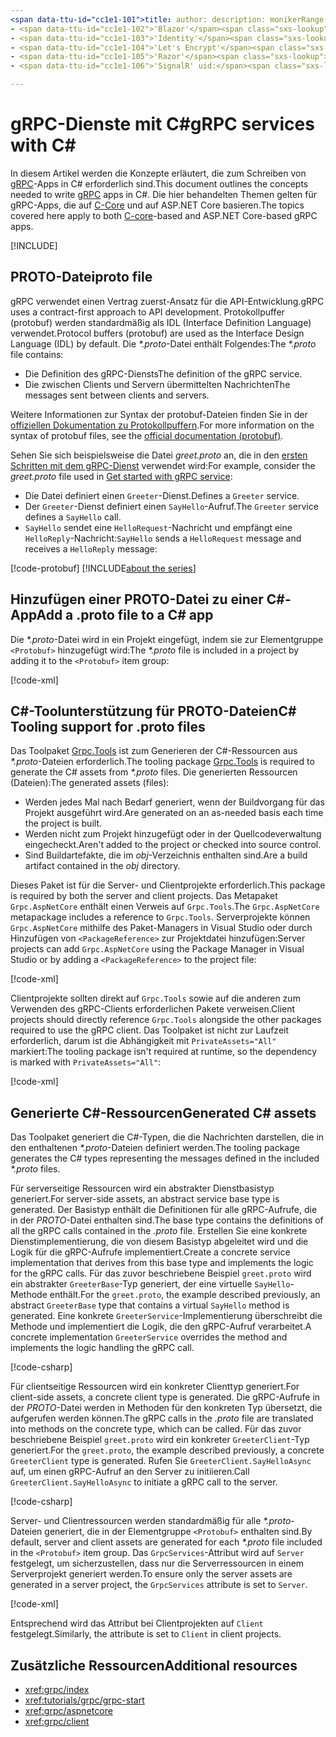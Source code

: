 ```yaml
---
<span data-ttu-id="cc1e1-101">title: author: description: monikerRange: ms.author: ms.date: no-loc:</span><span class="sxs-lookup"><span data-stu-id="cc1e1-101">title: author: description: monikerRange: ms.author: ms.date: no-loc:</span></span>
- <span data-ttu-id="cc1e1-102">'Blazor'</span><span class="sxs-lookup"><span data-stu-id="cc1e1-102">'Blazor'</span></span>
- <span data-ttu-id="cc1e1-103">'Identity'</span><span class="sxs-lookup"><span data-stu-id="cc1e1-103">'Identity'</span></span>
- <span data-ttu-id="cc1e1-104">'Let's Encrypt'</span><span class="sxs-lookup"><span data-stu-id="cc1e1-104">'Let's Encrypt'</span></span>
- <span data-ttu-id="cc1e1-105">'Razor'</span><span class="sxs-lookup"><span data-stu-id="cc1e1-105">'Razor'</span></span>
- <span data-ttu-id="cc1e1-106">'SignalR' uid:</span><span class="sxs-lookup"><span data-stu-id="cc1e1-106">'SignalR' uid:</span></span> 

---
```

# <a name="grpc-services-with-c"></a><span data-ttu-id="cc1e1-107">gRPC-Dienste mit C\#</span><span class="sxs-lookup"><span data-stu-id="cc1e1-107">gRPC services with C\#</span></span>

<span data-ttu-id="cc1e1-108">In diesem Artikel werden die Konzepte erläutert, die zum Schreiben von [gRPC](https://grpc.io/docs/guides/)-Apps in C# erforderlich sind.</span><span class="sxs-lookup"><span data-stu-id="cc1e1-108">This document outlines the concepts needed to write [gRPC](https://grpc.io/docs/guides/) apps in C#.</span></span> <span data-ttu-id="cc1e1-109">Die hier behandelten Themen gelten für gRPC-Apps, die auf [C-Core](https://grpc.io/blog/grpc-stacks) und auf ASP.NET Core basieren.</span><span class="sxs-lookup"><span data-stu-id="cc1e1-109">The topics covered here apply to both [C-core](https://grpc.io/blog/grpc-stacks)-based and ASP.NET Core-based gRPC apps.</span></span>

[!INCLUDE[](~/includes/gRPCazure.md)]

## <a name="proto-file"></a><span data-ttu-id="cc1e1-110">PROTO-Datei</span><span class="sxs-lookup"><span data-stu-id="cc1e1-110">proto file</span></span>

<span data-ttu-id="cc1e1-111">gRPC verwendet einen Vertrag zuerst-Ansatz für die API-Entwicklung.</span><span class="sxs-lookup"><span data-stu-id="cc1e1-111">gRPC uses a contract-first approach to API development.</span></span> <span data-ttu-id="cc1e1-112">Protokollpuffer (protobuf) werden standardmäßig als IDL (Interface Definition Language) verwendet.</span><span class="sxs-lookup"><span data-stu-id="cc1e1-112">Protocol buffers (protobuf) are used as the Interface Design Language (IDL) by default.</span></span> <span data-ttu-id="cc1e1-113">Die *\*.proto*-Datei enthält Folgendes:</span><span class="sxs-lookup"><span data-stu-id="cc1e1-113">The *\*.proto* file contains:</span></span>

* <span data-ttu-id="cc1e1-114">Die Definition des gRPC-Diensts</span><span class="sxs-lookup"><span data-stu-id="cc1e1-114">The definition of the gRPC service.</span></span>
* <span data-ttu-id="cc1e1-115">Die zwischen Clients und Servern übermittelten Nachrichten</span><span class="sxs-lookup"><span data-stu-id="cc1e1-115">The messages sent between clients and servers.</span></span>

<span data-ttu-id="cc1e1-116">Weitere Informationen zur Syntax der protobuf-Dateien finden Sie in der [offiziellen Dokumentation zu Protokollpuffern](https://developers.google.com/protocol-buffers/docs/proto3).</span><span class="sxs-lookup"><span data-stu-id="cc1e1-116">For more information on the syntax of protobuf files, see the [official documentation (protobuf)](https://developers.google.com/protocol-buffers/docs/proto3).</span></span>

<span data-ttu-id="cc1e1-117">Sehen Sie sich beispielsweise die Datei *greet.proto* an, die in den [ersten Schritten mit dem gRPC-Dienst](xref:tutorials/grpc/grpc-start) verwendet wird:</span><span class="sxs-lookup"><span data-stu-id="cc1e1-117">For example, consider the *greet.proto* file used in [Get started with gRPC service](xref:tutorials/grpc/grpc-start):</span></span>

* <span data-ttu-id="cc1e1-118">Die Datei definiert einen `Greeter`-Dienst.</span><span class="sxs-lookup"><span data-stu-id="cc1e1-118">Defines a `Greeter` service.</span></span>
* <span data-ttu-id="cc1e1-119">Der `Greeter`-Dienst definiert einen `SayHello`-Aufruf.</span><span class="sxs-lookup"><span data-stu-id="cc1e1-119">The `Greeter` service defines a `SayHello` call.</span></span>
* <span data-ttu-id="cc1e1-120">`SayHello` sendet eine `HelloRequest`-Nachricht und empfängt eine `HelloReply`-Nachricht:</span><span class="sxs-lookup"><span data-stu-id="cc1e1-120">`SayHello` sends a `HelloRequest` message and receives a `HelloReply` message:</span></span>

[!code-protobuf[](~/tutorials/grpc/grpc-start/sample/GrpcGreeter/Protos/greet.proto)]
[!INCLUDE[about the series](~/includes/code-comments-loc.md)]

## <a name="add-a-proto-file-to-a-c-app"></a><span data-ttu-id="cc1e1-121">Hinzufügen einer PROTO-Datei zu einer C\#-App</span><span class="sxs-lookup"><span data-stu-id="cc1e1-121">Add a .proto file to a C\# app</span></span>

<span data-ttu-id="cc1e1-122">Die *\*.proto*-Datei wird in ein Projekt eingefügt, indem sie zur Elementgruppe `<Protobuf>` hinzugefügt wird:</span><span class="sxs-lookup"><span data-stu-id="cc1e1-122">The *\*.proto* file is included in a project by adding it to the `<Protobuf>` item group:</span></span>

[!code-xml[](~/tutorials/grpc/grpc-start/sample/GrpcGreeter/GrpcGreeter.csproj?highlight=2&range=7-9)]

## <a name="c-tooling-support-for-proto-files"></a><span data-ttu-id="cc1e1-123">C#-Toolunterstützung für PROTO-Dateien</span><span class="sxs-lookup"><span data-stu-id="cc1e1-123">C# Tooling support for .proto files</span></span>

<span data-ttu-id="cc1e1-124">Das Toolpaket [Grpc.Tools](https://www.nuget.org/packages/Grpc.Tools/) ist zum Generieren der C#-Ressourcen aus *\*.proto*-Dateien erforderlich.</span><span class="sxs-lookup"><span data-stu-id="cc1e1-124">The tooling package [Grpc.Tools](https://www.nuget.org/packages/Grpc.Tools/) is required to generate the C# assets from *\*.proto* files.</span></span> <span data-ttu-id="cc1e1-125">Die generierten Ressourcen (Dateien):</span><span class="sxs-lookup"><span data-stu-id="cc1e1-125">The generated assets (files):</span></span>

* <span data-ttu-id="cc1e1-126">Werden jedes Mal nach Bedarf generiert, wenn der Buildvorgang für das Projekt ausgeführt wird.</span><span class="sxs-lookup"><span data-stu-id="cc1e1-126">Are generated on an as-needed basis each time the project is built.</span></span>
* <span data-ttu-id="cc1e1-127">Werden nicht zum Projekt hinzugefügt oder in der Quellcodeverwaltung eingecheckt.</span><span class="sxs-lookup"><span data-stu-id="cc1e1-127">Aren't added to the project or checked into source control.</span></span>
* <span data-ttu-id="cc1e1-128">Sind Buildartefakte, die im *obj*-Verzeichnis enthalten sind.</span><span class="sxs-lookup"><span data-stu-id="cc1e1-128">Are a build artifact contained in the *obj* directory.</span></span>

<span data-ttu-id="cc1e1-129">Dieses Paket ist für die Server- und Clientprojekte erforderlich.</span><span class="sxs-lookup"><span data-stu-id="cc1e1-129">This package is required by both the server and client projects.</span></span> <span data-ttu-id="cc1e1-130">Das Metapaket `Grpc.AspNetCore` enthält einen Verweis auf `Grpc.Tools`.</span><span class="sxs-lookup"><span data-stu-id="cc1e1-130">The `Grpc.AspNetCore` metapackage includes a reference to `Grpc.Tools`.</span></span> <span data-ttu-id="cc1e1-131">Serverprojekte können `Grpc.AspNetCore` mithilfe des Paket-Managers in Visual Studio oder durch Hinzufügen von `<PackageReference>` zur Projektdatei hinzufügen:</span><span class="sxs-lookup"><span data-stu-id="cc1e1-131">Server projects can add `Grpc.AspNetCore` using the Package Manager in Visual Studio or by adding a `<PackageReference>` to the project file:</span></span>

[!code-xml[](~/tutorials/grpc/grpc-start/sample/GrpcGreeter/GrpcGreeter.csproj?highlight=1&range=12)]

<span data-ttu-id="cc1e1-132">Clientprojekte sollten direkt auf `Grpc.Tools` sowie auf die anderen zum Verwenden des gRPC-Clients erforderlichen Pakete verweisen.</span><span class="sxs-lookup"><span data-stu-id="cc1e1-132">Client projects should directly reference `Grpc.Tools` alongside the other packages required to use the gRPC client.</span></span> <span data-ttu-id="cc1e1-133">Das Toolpaket ist nicht zur Laufzeit erforderlich, darum ist die Abhängigkeit mit `PrivateAssets="All"` markiert:</span><span class="sxs-lookup"><span data-stu-id="cc1e1-133">The tooling package isn't required at runtime, so the dependency is marked with `PrivateAssets="All"`:</span></span>

[!code-xml[](~/tutorials/grpc/grpc-start/sample/GrpcGreeterClient/GrpcGreeterClient.csproj?highlight=3&range=9-11)]

## <a name="generated-c-assets"></a><span data-ttu-id="cc1e1-134">Generierte C#-Ressourcen</span><span class="sxs-lookup"><span data-stu-id="cc1e1-134">Generated C# assets</span></span>

<span data-ttu-id="cc1e1-135">Das Toolpaket generiert die C#-Typen, die die Nachrichten darstellen, die in den enthaltenen *\*.proto*-Dateien definiert werden.</span><span class="sxs-lookup"><span data-stu-id="cc1e1-135">The tooling package generates the C# types representing the messages defined in the included *\*.proto* files.</span></span>

<span data-ttu-id="cc1e1-136">Für serverseitige Ressourcen wird ein abstrakter Dienstbasistyp generiert.</span><span class="sxs-lookup"><span data-stu-id="cc1e1-136">For server-side assets, an abstract service base type is generated.</span></span> <span data-ttu-id="cc1e1-137">Der Basistyp enthält die Definitionen für alle gRPC-Aufrufe, die in der *PROTO*-Datei enthalten sind.</span><span class="sxs-lookup"><span data-stu-id="cc1e1-137">The base type contains the definitions of all the gRPC calls contained in the *.proto* file.</span></span> <span data-ttu-id="cc1e1-138">Erstellen Sie eine konkrete Dienstimplementierung, die von diesem Basistyp abgeleitet wird und die Logik für die gRPC-Aufrufe implementiert.</span><span class="sxs-lookup"><span data-stu-id="cc1e1-138">Create a concrete service implementation that derives from this base type and implements the logic for the gRPC calls.</span></span> <span data-ttu-id="cc1e1-139">Für das zuvor beschriebene Beispiel `greet.proto` wird ein abstrakter `GreeterBase`-Typ generiert, der eine virtuelle `SayHello`-Methode enthält.</span><span class="sxs-lookup"><span data-stu-id="cc1e1-139">For the `greet.proto`, the example described previously, an abstract `GreeterBase` type that contains a virtual `SayHello` method is generated.</span></span> <span data-ttu-id="cc1e1-140">Eine konkrete `GreeterService`-Implementierung überschreibt die Methode und implementiert die Logik, die den gRPC-Aufruf verarbeitet.</span><span class="sxs-lookup"><span data-stu-id="cc1e1-140">A concrete implementation `GreeterService` overrides the method and implements the logic handling the gRPC call.</span></span>

[!code-csharp[](~/tutorials/grpc/grpc-start/sample/GrpcGreeter/Services/GreeterService.cs?name=snippet)]

<span data-ttu-id="cc1e1-141">Für clientseitige Ressourcen wird ein konkreter Clienttyp generiert.</span><span class="sxs-lookup"><span data-stu-id="cc1e1-141">For client-side assets, a concrete client type is generated.</span></span> <span data-ttu-id="cc1e1-142">Die gRPC-Aufrufe in der *PROTO*-Datei werden in Methoden für den konkreten Typ übersetzt, die aufgerufen werden können.</span><span class="sxs-lookup"><span data-stu-id="cc1e1-142">The gRPC calls in the *.proto* file are translated into methods on the concrete type, which can be called.</span></span> <span data-ttu-id="cc1e1-143">Für das zuvor beschriebene Beispiel `greet.proto` wird ein konkreter `GreeterClient`-Typ generiert.</span><span class="sxs-lookup"><span data-stu-id="cc1e1-143">For the `greet.proto`, the example described previously, a concrete `GreeterClient` type is generated.</span></span> <span data-ttu-id="cc1e1-144">Rufen Sie `GreeterClient.SayHelloAsync` auf, um einen gRPC-Aufruf an den Server zu initiieren.</span><span class="sxs-lookup"><span data-stu-id="cc1e1-144">Call `GreeterClient.SayHelloAsync` to initiate a gRPC call to the server.</span></span>

[!code-csharp[](~/tutorials/grpc/grpc-start/sample/GrpcGreeterClient/Program.cs?name=snippet)]

<span data-ttu-id="cc1e1-145">Server- und Clientressourcen werden standardmäßig für alle *\*.proto*-Dateien generiert, die in der Elementgruppe `<Protobuf>` enthalten sind.</span><span class="sxs-lookup"><span data-stu-id="cc1e1-145">By default, server and client assets are generated for each *\*.proto* file included in the `<Protobuf>` item group.</span></span> <span data-ttu-id="cc1e1-146">Das `GrpcServices`-Attribut wird auf `Server` festgelegt, um sicherzustellen, dass nur die Serverressourcen in einem Serverprojekt generiert werden.</span><span class="sxs-lookup"><span data-stu-id="cc1e1-146">To ensure only the server assets are generated in a server project, the `GrpcServices` attribute is set to `Server`.</span></span>

[!code-xml[](~/tutorials/grpc/grpc-start/sample/GrpcGreeter/GrpcGreeter.csproj?highlight=2&range=7-9)]

<span data-ttu-id="cc1e1-147">Entsprechend wird das Attribut bei Clientprojekten auf `Client` festgelegt.</span><span class="sxs-lookup"><span data-stu-id="cc1e1-147">Similarly, the attribute is set to `Client` in client projects.</span></span>

## <a name="additional-resources"></a><span data-ttu-id="cc1e1-148">Zusätzliche Ressourcen</span><span class="sxs-lookup"><span data-stu-id="cc1e1-148">Additional resources</span></span>

* <xref:grpc/index>
* <xref:tutorials/grpc/grpc-start>
* <xref:grpc/aspnetcore>
* <xref:grpc/client>
